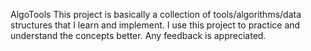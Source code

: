 AlgoTools
This project is basically a collection of tools/algorithms/data structures that I learn and implement. I use this project to practice and understand the concepts better. Any feedback is appreciated.